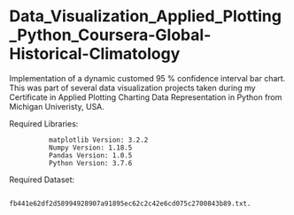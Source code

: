 # Data_Visualization_Applied_Plotting_Python_Coursera-Global-Historical-Climatology

Implementation of a dynamic customed 95 % confidence interval bar chart. This was part of several data visualization projects taken during my Certificate in Applied Plotting Charting Data Representation in Python from Michigan Univeristy, USA.

Required Libraries:

              matplotlib Version: 3.2.2
              Numpy Version: 1.18.5
              Pandas Version: 1.0.5
              Python Version: 3.7.6

Required Dataset:

              fb441e62df2d58994928907a91895ec62c2c42e6cd075c2700843b89.txt.
